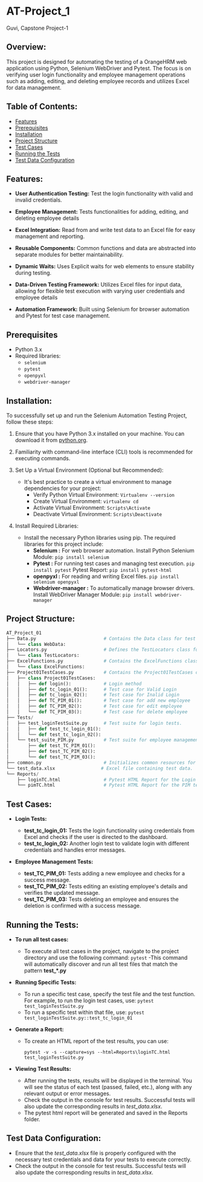 # AT-Project_1
Guvi, Capstone Project-1

## Overview:
This project is designed for automating the testing of a OrangeHRM web application using Python, Selenium WebDriver and Pytest. The focus is on verifying user login functionality and employee management operations such as adding, editing, and deleting employee records and utilizes Excel for data management.

## Table of Contents:
- [Features](#features)
- [Prerequisites](#prerequisites)
- [Installation](#installation)
- [Project Structure](#project-structure)
- [Test Cases](#test-cases)
- [Running the Tests](#running-the-tests)
- [Test Data Configuration](#test-data-configuration)

## Features:
- __User Authentication Testing:__ Test the login functionality with valid and invalid credentials.
  
- __Employee Management:__ Tests functionalities for adding, editing, and deleting employee details
  
- __Excel Integration:__ Read from and write test data to an Excel file for easy management and reporting.
  
- __Reusable Components:__ Common functions and data are abstracted into separate modules for better maintainability.
  
- __Dynamic Waits:__ Uses Explicit waits for web elements to ensure stability during testing.
  
- __Data-Driven Testing Framework:__ Utilizes Excel files for input data, allowing for flexible test execution with varying user credentials and employee details
  
- __Automation Framework:__ Built using Selenium for browser automation and Pytest for test case management.

## Prerequisites
- Python 3.x
- Required libraries:
  - `selenium`
  - `pytest`
  - `openpyxl`
  - `webdriver-manager`
 
## Installation:
To successfully set up and run the Selenium Automation Testing Project, follow these steps:

1. Ensure that you have Python 3.x installed on your machine. You can download it from  [python.org](https://www.python.org/).

2. Familiarity with command-line interface (CLI) tools is recommended for executing commands.

3. Set Up a Virtual Environment (Optional but Recommended):
   - It's best practice to create a virtual environment to manage dependencies for your project:
     - Verify Python Virtual Environment: `Virtualenv --version`
     - Create Virtual Environment:  `virtualenv cd`
     - Activate Virtual Environment:  `Scripts\Activate`
     - Deactivate Virtual Environment: `Scripts\Deactivate`
       
4.  Install Required Libraries:
    - Install the necessary Python libraries using pip. The required libraries for this project include:
      - __Selenium :__ For web browser automation.
        Install Python Selenium Module: `pip install selenium`
      - __Pytest :__ For running test cases and managing test execution.
        `pip install pytest`
         Pytest Report: `pip install pytest-html`
      - __openpyxl :__ For reading and writing Excel files.
         `pip install selenium openpyxl`
      - __Webdriver-manager :__ To automatically manage browser drivers.
          Install WebDriver Manager Module: `pip install webdriver-manager`

## Project Structure: 
```python
AT_Project_01
├── Data.py                         # Contains the Data class for test data and configuration.
│   └── class WebData:
├── Locators.py                     # Defines the TestLocators class for web element locators.
│   └── class TestLocators:
├── ExcelFunctions.py               # Contains the ExcelFunctions class for reading and writing Excel files.
│   └── class ExcelFunctions:
├── Project01TestCases.py           # Contains the Project01TestCases class with test case implementations (main file).
│   ├── class Project01TestCases:
│   │   ├── def login():            # Login method
│   │   ├── def tc_login_01():      # Test case for Valid Login
│   │   ├── def tc_login_02():      # Test case for Inalid Login
│   │   ├── def TC_PIM_01():        # Test case for add new employee
│   │   ├── def TC_PIM_02():        # Test case for edit employee
│   │   └── def TC_PIM_03():        # Test case for delete employee
├── Tests/
│   ├── test_loginTestSuite.py      # Test suite for login tests.
│   │   ├── def test_tc_login_01():
│   │   └── def test_tc_login_02():
│   └── test_suite_PIM.py           # Test suite for employee management tests.
│       ├── def test_TC_PIM_01():
│       ├── def test_TC_PIM_02():
│       └── def test_TC_PIM_03():
├── common.py                       # Initializes common resources for tests.
└── test_data.xlsx                 # Excel file containing test data.
└── Reports/
    ├── loginTC.html                # Pytest HTML Report for the Login test suite.
    └── pimTC.html                  # Pytest HTML Report for the PIM test suite.
```

## Test Cases:
-  __Login Tests:__
   - __test_tc_login_01:__ Tests the login functionality using credentials from Excel and checks if the user is directed to the dashboard.
   - __test_tc_login_02:__ Another login test to validate login with different credentials and handles error messages.
     
- __Employee Management Tests:__
   - __test_TC_PIM_01:__ Tests adding a new employee and checks for a success message.
   - __test_TC_PIM_02:__ Tests editing an existing employee's details and verifies the updated message.
   - __test_TC_PIM_03:__ Tests deleting an employee and ensures the deletion is confirmed with a success message.

## Running the Tests:
- __To run all test cases:__
  - To execute all test cases in the project, navigate to the project directory and use the following command:	`pytest`
  -This command will automatically discover and run all test files that match the pattern **test_*.py**

- __Running Specific Tests:__
  - To run a specific test case, specify the test file and the test function. For example, to run the login test cases, use:
                  `pytest test_loginTestSuite.py`
  - To run a specific test within that file, use: `pytest test_loginTestSuite.py::test_tc_login_01`
  
- __Generate a Report:__
  -  To create an HTML report of the test results, you can use:
     ```
     pytest -v -s --capture=sys --html=Reports\loginTC.html test_loginTestSuite.py
     ```
     
- __Viewing Test Results:__
  - After running the tests, results will be displayed in the terminal. You will see the status of each test (passed, failed, etc.), along with any relevant output or error messages.
  - Check the output in the console for test results. Successful tests will also update the corresponding results in *test_data.xlsx*.
  - The pytest html report will be generated and saved in the Reports folder.

## Test Data Configuration:
- Ensure that the *test_data.xlsx* file is properly configured with the necessary test credentials and data for your tests to execute correctly.
- Check the output in the console for test results. Successful tests will also update the corresponding results in *test_data.xlsx*.






      










 



